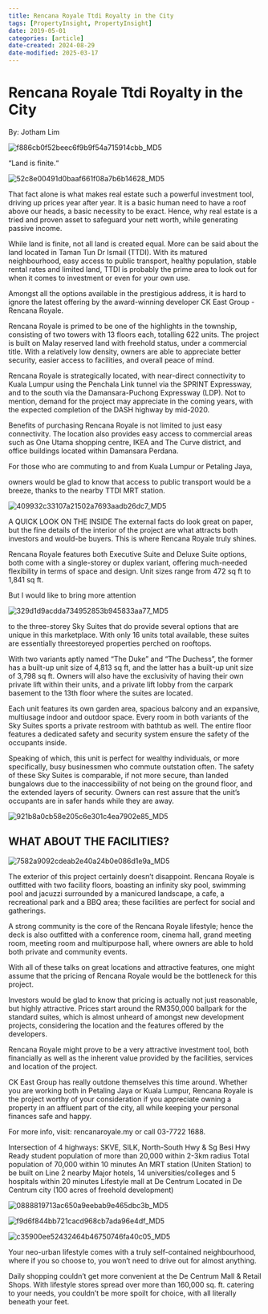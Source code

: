 ```yaml
---
title: Rencana Royale Ttdi Royalty in the City
tags: [PropertyInsight, PropertyInsight]
date: 2019-05-01
categories: [article]
date-created: 2024-08-29
date-modified: 2025-03-17
---
```


# Rencana Royale Ttdi Royalty in the City

By: Jotham Lim

![f886cb0f52beec6f9b9f54a715914cbb_MD5](/media/f886cb0f52beec6f9b9f54a715914cbb_MD5.jpg)

“Land is finite.“

![52c8e00491d0baaf661f08a7b6b14628_MD5](/media/52c8e00491d0baaf661f08a7b6b14628_MD5.jpg)

That fact alone is what makes real estate such a powerful investment tool, driving up prices year after year. It is a basic human need to have a roof above our heads, a basic necessity to be exact. Hence, why real estate is a tried and proven asset to safeguard your nett worth, while generating passive income.

While land is finite, not all land is created equal. More can be said about the land located in Taman Tun Dr Ismail (TTDI). With its matured neighbourhood, easy access to public transport, healthy population, stable rental rates and limited land, TTDI is probably the prime area to look out for when it comes to investment or even for your own use.

Amongst all the options available in the prestigious address, it is hard to ignore the latest offering by the award-winning developer CK East Group - Rencana Royale.

Rencana Royale is primed to be one of the highlights in the township, consisting of two towers with 13 floors each, totalling 622 units. The project is built on Malay reserved land with freehold status, under a commercial title. With a relatively low density, owners are able to appreciate better security, easier access to facilities, and overall peace of mind.

Rencana Royale is strategically located, with near-direct connectivity to Kuala Lumpur using the Penchala Link tunnel via the SPRINT Expressway, and to the south via the Damansara-Puchong Expressway (LDP). Not to mention, demand for the project may appreciate in the coming years, with the expected completion of the DASH highway by mid-2020.

Benefits of purchasing Rencana Royale is not limited to just easy connectivity. The location also provides easy access to commercial areas such as One Utama shopping centre, IKEA and The Curve district, and office buildings located within Damansara Perdana.

For those who are commuting to and from Kuala Lumpur or Petaling Jaya,

owners would be glad to know that access to public transport would be a breeze, thanks to the nearby TTDI MRT station.

![409932c33107a21502a7693aadb26dc7_MD5](/media/409932c33107a21502a7693aadb26dc7_MD5.jpg)

A QUICK LOOK ON THE INSIDE The external facts do look great on paper, but the fine details of the interior of the project are what attracts both investors and would-be buyers. This is where Rencana Royale truly shines.

Rencana Royale features both Executive Suite and Deluxe Suite options, both come with a single-storey or duplex variant, offering much-needed flexibility in terms of space and design. Unit sizes range from 472 sq ft to 1,841 sq ft.

But I would like to bring more attention

![329d1d9acdda734952853b945833aa77_MD5](/media/329d1d9acdda734952853b945833aa77_MD5.jpg)

to the three-storey Sky Suites that do provide several options that are unique in this marketplace. With only 16 units total available, these suites are essentially threestoreyed properties perched on rooftops.

With two variants aptly named “The Duke” and “The Duchess”, the former has a built-up unit size of 4,813 sq ft, and the latter has a built-up unit size of 3,798 sq ft. Owners will also have the exclusivity of having their own private lift within their units, and a private lift lobby from the carpark basement to the 13th floor where the suites are located.

Each unit features its own garden area, spacious balcony and an expansive, multiusage indoor and outdoor space. Every room in both variants of the Sky Suites sports a private restroom with bathtub as well. The entire floor features a dedicated safety and security system ensure the safety of the occupants inside.

Speaking of which, this unit is perfect for wealthy individuals, or more specifically, busy businessmen who commute outstation often. The safety of these Sky Suites is comparable, if not more secure, than landed bungalows due to the inaccessibility of not being on the ground floor, and the extended layers of security. Owners can rest assure that the unit’s occupants are in safer hands while they are away.

![921b8a0cb58e205c6e301c4ea7902e85_MD5](/media/921b8a0cb58e205c6e301c4ea7902e85_MD5.jpg)

## WHAT ABOUT THE FACILITIES?

![7582a9092cdeab2e40a24b0e086d1e9a_MD5](/media/7582a9092cdeab2e40a24b0e086d1e9a_MD5.jpg)

The exterior of this project certainly doesn’t disappoint. Rencana Royale is outfitted with two facility floors, boasting an infinity sky pool, swimming pool and jacuzzi surrounded by a manicured landscape, a cafe, a recreational park and a BBQ area; these facilities are perfect for social and gatherings.

A strong community is the core of the Rencana Royale lifestyle; hence the deck is also outfitted with a conference room, cinema hall, grand meeting room, meeting room and multipurpose hall, where owners are able to hold both private and community events.

With all of these talks on great locations and attractive features, one might assume that the pricing of Rencana Royale would be the bottleneck for this project.

Investors would be glad to know that pricing is actually not just reasonable, but highly attractive. Prices start around the RM350,000 ballpark for the standard suites, which is almost unheard of amongst new development projects, considering the location and the features offered by the developers.

Rencana Royale might prove to be a very attractive investment tool, both financially as well as the inherent value provided by the facilities, services and location of the project.

CK East Group has really outdone themselves this time around. Whether you are working both in Petaling Jaya or Kuala Lumpur, Rencana Royale is the project worthy of your consideration if you appreciate owning a property in an affluent part of the city, all while keeping your personal finances safe and happy.

For more info, visit: rencanaroyale.my or call 03-7722 1688.

Intersection of 4 highways: SKVE, SILK, North-South Hwy & Sg Besi Hwy Ready student population of more than 20,000 within 2-3km radius Total population of 70,000 within 10 minutes An MRT station (Uniten Station) to be built on Line 2 nearby Major hotels, 14 universities/colleges and 5 hospitals within 20 minutes Lifestyle mall at De Centrum Located in De Centrum city (100 acres of freehold development)

![0888819713ac650a9eebab9e465dbc3b_MD5](/media/0888819713ac650a9eebab9e465dbc3b_MD5.jpg)

![f9d6f844bb721cacd968cb7ada96e4df_MD5](/media/f9d6f844bb721cacd968cb7ada96e4df_MD5.jpg)

![c35900ee52432464b46750746fa40c05_MD5](/media/c35900ee52432464b46750746fa40c05_MD5.jpg)

Your neo-urban lifestyle comes with a truly self-contained neighbourhood, where if you so choose to, you won’t need to drive out for almost anything.

Daily shopping couldn’t get more convenient at the De Centrum Mall & Retail Shops. With lifestyle stores spread over more than 160,000 sq. ft. catering to your needs, you couldn’t be more spoilt for choice, with all literally beneath your feet.
